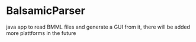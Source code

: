 BalsamicParser
==============

java app to read BMML files and generate a GUI from it, there will be added more plattforms in the future